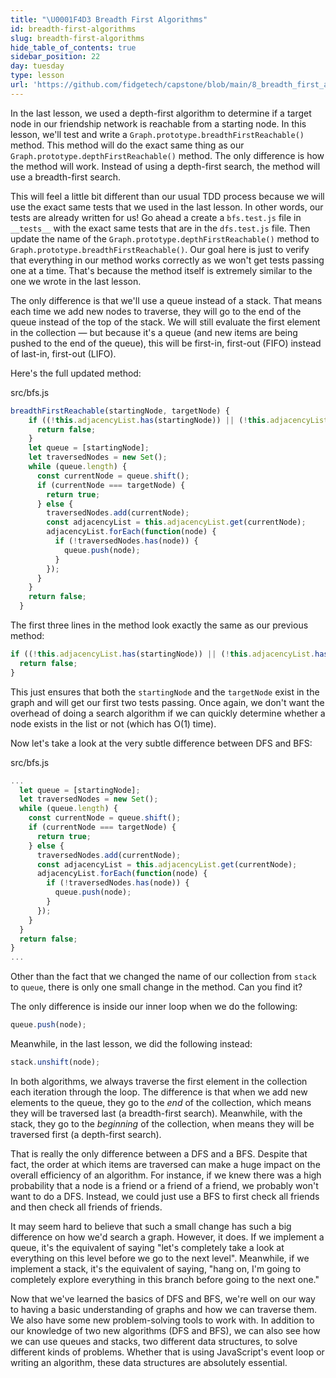 ```yaml
---
title: "\U0001F4D3 Breadth First Algorithms"
id: breadth-first-algorithms
slug: breadth-first-algorithms
hide_table_of_contents: true
sidebar_position: 22
day: tuesday
type: lesson
url: 'https://github.com/fidgetech/capstone/blob/main/8_breadth_first_algorithm.md'
---
```


In the last lesson, we used a depth-first algorithm to determine if a target node in our friendship network is reachable from a starting node. In this lesson, we'll test and write a `Graph.prototype.breadthFirstReachable()` method. This method will do the exact same thing as our `Graph.prototype.depthFirstReachable()` method. The only difference is how the method will work. Instead of using a depth-first search, the method will use a breadth-first search.

This will feel a little bit different than our usual TDD process because we will use the exact same tests that we used in the last lesson. In other words, our tests are already written for us! Go ahead a create a `bfs.test.js` file in `__tests__` with the exact same tests that are in the `dfs.test.js` file. Then update the name of the `Graph.prototype.depthFirstReachable()` method to `Graph.prototype.breadthFirstReachable()`. Our goal here is just to verify that everything in our method works correctly as we won't get tests passing one at a time. That's because the method itself is extremely similar to the one we wrote in the last lesson.

The only difference is that we'll use a queue instead of a stack. That means each time we add new nodes to traverse, they will go to the end of the queue instead of the top of the stack. We will still evaluate the first element in the collection — but because it's a queue (and new items are being pushed to the end of the queue), this will be first-in, first-out (FIFO) instead of last-in, first-out (LIFO).

Here's the full updated method:

<div class="filename">src/bfs.js</div>

```js
breadthFirstReachable(startingNode, targetNode) {
    if ((!this.adjacencyList.has(startingNode)) || (!this.adjacencyList.has(targetNode))) {
      return false;
    }
    let queue = [startingNode];
    let traversedNodes = new Set();
    while (queue.length) {
      const currentNode = queue.shift();
      if (currentNode === targetNode) {
        return true;
      } else {
        traversedNodes.add(currentNode);
        const adjacencyList = this.adjacencyList.get(currentNode);
        adjacencyList.forEach(function(node) {
          if (!traversedNodes.has(node)) {
            queue.push(node);
          }
        });
      }
    }
    return false;
  }
```

The first three lines in the method look exactly the same as our previous method:

```js
if ((!this.adjacencyList.has(startingNode)) || (!this.adjacencyList.has(targetNode))) {
  return false;
}
```

This just ensures that both the `startingNode` and the `targetNode` exist in the graph and will get our first two tests passing. Once again, we don't want the overhead of doing a search algorithm if we can quickly determine whether a node exists in the list or not (which has O(1) time).

Now let's take a look at the very subtle difference between DFS and BFS:

<div class="filename">src/bfs.js</div>

```js
...
  let queue = [startingNode];
  let traversedNodes = new Set();
  while (queue.length) {
    const currentNode = queue.shift();
    if (currentNode === targetNode) {
      return true;
    } else {
      traversedNodes.add(currentNode);
      const adjacencyList = this.adjacencyList.get(currentNode);
      adjacencyList.forEach(function(node) {
        if (!traversedNodes.has(node)) {
          queue.push(node);
        }
      });
    }
  }
  return false;
}
...
```

Other than the fact that we changed the name of our collection from `stack` to `queue`, there is only one small change in the method. Can you find it?

The only difference is inside our inner loop when we do the following:

```js
queue.push(node);
```

Meanwhile, in the last lesson, we did the following instead:

```js
stack.unshift(node);
```

In both algorithms, we always traverse the first element in the collection each iteration through the loop. The difference is that when we add new elements to the queue, they go to the _end_ of the collection, which means they will be traversed last (a breadth-first search). Meanwhile, with the stack, they go to the _beginning_ of the collection, when means they will be traversed first (a depth-first search).

That is really the only difference between a DFS and a BFS. Despite that fact, the order at which items are traversed can make a huge impact on the overall efficiency of an algorithm. For instance, if we knew there was a high probability that a node is a friend or a friend of a friend, we probably won't want to do a DFS. Instead, we could just use a BFS to first check all friends and then check all friends of friends.

It may seem hard to believe that such a small change has such a big difference on how we'd search a graph. However, it does. If we implement a queue, it's the equivalent of saying "let's completely take a look at everything on this level before we go to the next level". Meanwhile, if we implement a stack, it's the equivalent of saying, "hang on, I'm going to completely explore everything in this branch before going to the next one."

Now that we've learned the basics of DFS and BFS, we're well on our way to having a basic understanding of graphs and how we can traverse them. We also have some new problem-solving tools to work with. In addition to our knowledge of two new algorithms (DFS and BFS), we can also see how we can use queues and stacks, two different data structures, to solve different kinds of problems. Whether that is using JavaScript's event loop or writing an algorithm, these data structures are absolutely essential.